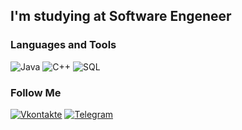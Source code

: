 ## I'm studying at Software Engeneer


### Languages and Tools
![Java](https://img.shields.io/badge/-Java-284051?style=flat-square&logo=java&logoColor=25515220)
![C++](https://img.shields.io/badge/-C++-284051??style=flat-square&logo=mysql)
![SQL](https://img.shields.io/badge/-SQL-284051)

### Follow Me
[![Vkontakte](https://img.shields.io/badge/-vkontakte-284051)](https://vk.com/id234619812) 
[![Telegram](https://img.shields.io/badge/-Telegram-284051)](https://t.me/gafram) 